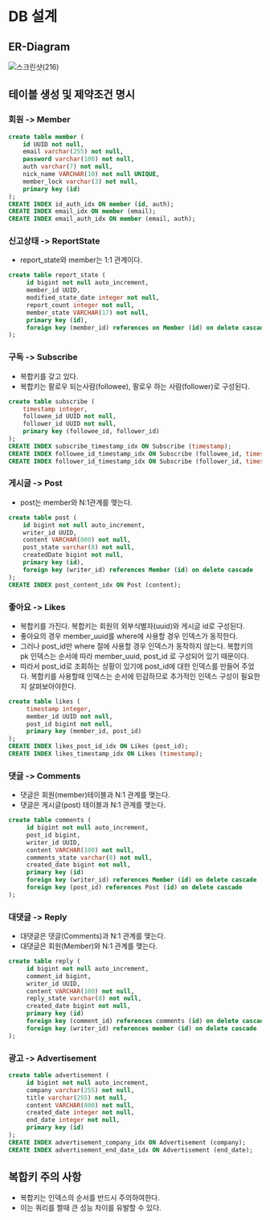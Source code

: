 # DB 설계

## ER-Diagram
![스크린샷(216)](https://github.com/liveforone/howru/assets/88976237/0994b695-bf15-4ca6-8fd2-a77f8642a541)

## 테이블 생성 및 제약조건 명시
### 회원 -> Member
```sql
create table member (
    id UUID not null,
    email varchar(255) not null,
    password varchar(100) not null,
    auth varchar(7) not null,
    nick_name VARCHAR(10) not null UNIQUE,
    member_lock varchar(3) not null,
    primary key (id)
);
CREATE INDEX id_auth_idx ON member (id, auth);
CREATE INDEX email_idx ON member (email);
CREATE INDEX email_auth_idx ON member (email, auth);
```
### 신고상태 -> ReportState
* report_state와 member는 1:1 관계이다.
```sql
create table report_state (
     id bigint not null auto_increment,
     member_id UUID,
     modified_state_date integer not null,
     report_count integer not null,
     member_state VARCHAR(17) not null,
     primary key (id),
     foreign key (member_id) references on Member (id) on delete cascade
);
```
### 구독 -> Subscribe
* 복합키를 갖고 있다.
* 복합키는 팔로우 되는사람(followee), 팔로우 하는 사람(follower)로 구성된다.
```sql
create table subscribe (
    timestamp integer,
    followee_id UUID not null,
    follower_id UUID not null,
    primary key (followee_id, follower_id)
);
CREATE INDEX subscribe_timestamp_idx ON Subscribe (timestamp);
CREATE INDEX followee_id_timestamp_idx ON Subscribe (followee_id, timestamp);
CREATE INDEX follower_id_timestamp_idx ON Subscribe (follower_id, timestamp);
```
### 게시글 -> Post
* post는 member와 N:1관계를 맺는다.
```sql
create table post (
    id bigint not null auto_increment,
    writer_id UUID,
    content VARCHAR(800) not null,
    post_state varchar(8) not null,
    createdDate bigint not null,
    primary key (id),
    foreign key (writer_id) references Member (id) on delete cascade
);
CREATE INDEX post_content_idx ON Post (content);
```
### 좋아요 -> Likes
* 복합키를 가진다. 복합키는 회원의 외부식별자(uuid)와 게시글 id로 구성된다.
* 좋아요의 경우 member_uuid를 where에 사용할 경우 인덱스가 동작한다.
* 그러나 post_id만 where 절에 사용할 경우 인덱스가 동작하지 않는다. 복합키의 pk 인덱스는 순서에 따라 member_uuid, post_id 로 구성되어 있기 때문이다.
* 따라서 post_id로 조회하는 상황이 있기에 post_id에 대한 인덱스를 만들어 주었다. 복합키를 사용할때 인덱스는 순서에 민감하므로 추가적인 인덱스 구성이 필요한지 살펴보아야한다.
```sql
create table likes (
     timestamp integer,
     member_id UUID not null,
     post_id bigint not null,
     primary key (member_id, post_id)
);
CREATE INDEX likes_post_id_idx ON Likes (post_id);
CREATE INDEX likes_timestamp_idx ON Likes (timestamp);
```
### 댓글 -> Comments
* 댓글은 회원(member)테이블과 N:1 관계를 맺는다.
* 댓글은 게시글(post) 테이블과 N:1 관계를 맺는다.
```sql
create table comments (
     id bigint not null auto_increment,
     post_id bigint,
     writer_id UUID,
     content VARCHAR(100) not null,
     comments_state varchar(8) not null,
     created_date bigint not null,
     primary key (id)
     foreign key (writer_id) references Member (id) on delete cascade
     foreign key (post_id) references Post (id) on delete cascade
);
```
### 대댓글 -> Reply
* 대댓글은 댓글(Comments)과 N:1 관계를 맺는다.
* 대댓글은 회원(Member)와 N:1 관계를 맺는다.
```sql
create table reply (
     id bigint not null auto_increment,
     comment_id bigint,
     writer_id UUID,
     content VARCHAR(100) not null,
     reply_state varchar(8) not null,
     created_date bigint not null,
     primary key (id)
     foreign key (comment_id) references comments (id) on delete cascade
     foreign key (writer_id) references member (id) on delete cascade
);
```
### 광고 -> Advertisement
```sql
create table advertisement (
     id bigint not null auto_increment,
     company varchar(255) not null,
     title varchar(255) not null,
     content VARCHAR(800) not null,
     created_date integer not null,
     end_date integer not null,
     primary key (id)
);
CREATE INDEX advertisement_company_idx ON Advertisement (company);
CREATE INDEX advertisement_end_date_idx ON Advertisement (end_date);
```

## 복합키 주의 사항
* 복합키는 인덱스의 순서를 반드시 주의하여한다.
* 이는 쿼리를 짤때 큰 성능 차이를 유발할 수 있다.
